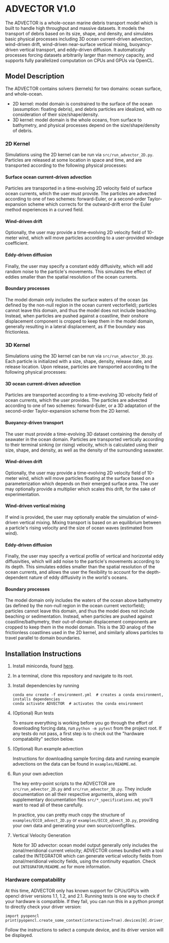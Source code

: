 # ADVECTOR V1.0
The ADVECTOR is a whole-ocean marine debris transport model which is built to handle high throughput and massive datasets.  It models the transport of debris based on its size, shape, and density, and simulates basic physical processes including 3D ocean current-driven advection, wind-driven drift, wind-driven near-surface vertical mixing, buoyancy-driven vertical transport, and eddy-driven diffusion.  It automatically processes forcing datasets arbitrarily larger than memory capacity, and supports fully parallelized computation on CPUs and GPUs via OpenCL.

## Model Description
The ADVECTOR contains solvers (kernels) for two domains: ocean surface, and whole-ocean.
* 2D kernel: model domain is constrained to the surface of the ocean (assumption: floating debris), and debris particles are idealized, with no consideration of their size/shape/density.
* 3D kernel: model domain is the whole oceans, from surface to bathymetry, and physical processes depend on the size/shape/density of debris.

### 2D Kernel
Simulations using the 2D kernel can be run via `src/run_advector_2D.py`.  Particles are released at some location in space and time, and are transported according to the following physical processes:
#### Surface ocean current-driven advection
Particles are transported in a time-evolving 2D velocity field of surface ocean currents, which the user must provide.  The particles are advected according to one of two schemes: forward-Euler, or a second-order Taylor-expansion scheme which corrects for the outward-drift error the Euler method experiences in a curved field.
#### Wind-driven drift
Optionally, the user may provide a time-evolving 2D velocity field of 10-meter wind, which will move particles according to a user-provided windage coefficient.
#### Eddy-driven diffusion
Finally, the user may specify a constant eddy diffusivity, which will add random noise to the particle's movements.  This simulates the effect of eddies smaller than the spatial resolution of the ocean currents.
#### Boundary processes
The model domain only includes the surface waters of the ocean (as defined by the non-null region in the ocean current vectorfield); particles cannot leave this domain, and thus the model does not include beaching.  Instead, when particles are pushed against a coastline, their onshore displacement component is cropped to keep them in the model domain, generally resulting in a lateral displacement, as if the boundary was frictionless.

### 3D Kernel
Simulations using the 3D kernel can be run via `src/run_advector_3D.py`.  Each particle is initialized with a size, shape, density, release date, and release location.  Upon release, particles are transported according to the following physical processes:
#### 3D ocean current-driven advection
Particles are transported according to a time-evolving 3D velocity field of ocean currents, which the user provides.  The particles are advected according to one of two schemes: forward-Euler, or a 3D adaptation of the second-order Taylor-expansion scheme from the 2D kernel.
#### Buoyancy-driven transport
The user must provide a time-evolving 3D dataset containing the density of seawater in the ocean domain.  Particles are transported vertically according to their terminal sinking (or rising) velocity, which is calculated using their size, shape, and density, as well as the density of the surrounding seawater.
#### Wind-driven drift
Optionally, the user may provide a time-evolving 2D velocity field of 10-meter wind, which will move particles floating at the surface based on a parameterization which depends on their emerged surface area.  The user may optionally provide a multiplier which scales this drift, for the sake of experimentation.
#### Wind-driven vertical mixing
If wind is provided, the user may optionally enable the simulation of wind-driven vertical mixing.  Mixing transport is based on an equilibrium between a particle's rising velocity and the size of ocean waves (estimated from wind).
#### Eddy-driven diffusion
Finally, the user may specify a vertical profile of vertical and horizontal eddy diffusivities, which will add noise to the particle's movements according to its depth.  This simulates eddies smaller than the spatial resolution of the ocean currents, and allows the user the flexibility to account for the depth-dependent nature of eddy diffusivity in the world's oceans.
#### Boundary processes
The model domain only includes the waters of the ocean above bathymetry (as defined by the non-null region in the ocean current vectorfield); particles cannot leave this domain, and thus the model does not include beaching or sedimentation.  Instead, when particles are pushed against coastline/bathymetry, their out-of-domain displacement components are cropped to keep them in the model domain.  This is the 3D analog of the frictionless coastlines used in the 2D kernel, and similarly allows particles to travel parallel to domain boundaries.

## Installation Instructions
1. Install miniconda, found [here](https://docs.conda.io/en/latest/miniconda.html).
2. In a terminal, clone this repository and navigate to its root.
3. Install dependencies by running
    ```
   conda env create -f environment.yml  # creates a conda environment, installs dependencies
   conda activate ADVECTOR  # activates the conda environment
    ```
4. (Optional) Run tests

    To ensure everything is working before you go through the effort of downloading forcing data, run `python -m pytest` from the project root.  If any tests do not pass, a first step is to check out the "hardware compatability" section below.
5. (Optional) Run example advection

    Instructions for downloading sample forcing data and running example advections on the data can be found in `examples/README.md`.

6. Run your own advection

    The key entry-point scripts to the ADVECTOR are `src/run_advector_2D.py` and `src/run_advector_3D.py`.  They include documentation on all their respective arguments, along with supplementary documentation files `src/*_specifications.md`; you'll want to read all of these carefully.

    In practice, you can pretty much copy the structure of `examples/ECCO_advect_2D.py` or `examples/ECCO_advect_3D.py`, providing your own data and generating your own source/configfiles.

7. Vertical Velocity Generation

    Note for 3D advector: ocean model output generally only includes the zonal/meridional current velocity; ADVECTOR comes bundled with a tool called the INTEGRATOR which can generate vertical velocity fields from zonal/meridional velocity fields, using the continuity equation.  Check out `INTEGRATOR/README.md` for more information.

### Hardware compatability
At this time, ADVECTOR only has known support for CPUs/GPUs with opencl driver versions 1.1, 1.2, and 2.1.  Running tests is one way to check if your hardware is compatible.  If they fail, you can run this in a python prompt to directly check your driver version:
   ```
   import pyopencl
   print(pyopencl.create_some_context(interactive=True).devices[0].driver_version)
   ```
   Follow the instructions to select a compute device, and its driver version will be displayed.
